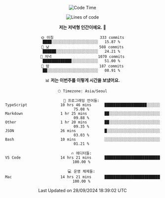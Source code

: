 <div align='center'>
 
<!--START_SECTION:waka-->
![Code Time](http://img.shields.io/badge/Code%20Time-3%2C848%20hrs%204%20mins-blue)

![Lines of code](https://img.shields.io/badge/%EC%A0%80%EB%8A%94%20%EC%97%AC%ED%83%9C%EA%B9%8C%EC%A7%80%20-1.3%20million%20%EC%A4%84%EC%9D%98%20%EC%BD%94%EB%93%9C%EB%A5%BC%20%EC%9E%91%EC%84%B1%ED%96%88%EC%96%B4%EC%9A%94.-blue)

**저는 저녁형 인간이에요. 🦉** 

```text
🌞 아침                     333 commits         ████░░░░░░░░░░░░░░░░░░░░░   15.87 % 
🌆 낮　                     508 commits         ██████░░░░░░░░░░░░░░░░░░░   24.21 % 
🌃 저녁                     1070 commits        █████████████░░░░░░░░░░░░   51.00 % 
🌙 밤　                     187 commits         ██░░░░░░░░░░░░░░░░░░░░░░░   08.91 % 
```


📊 **저는 이번주를 이렇게 시간을 보냈어요.** 

```text
🕑︎ Timezone: Asia/Seoul

💬 프로그래밍 언어들: 
TypeScript               10 hrs 46 mins      ███████████████████░░░░░░   75.08 % 
Markdown                 1 hr 25 mins        ██░░░░░░░░░░░░░░░░░░░░░░░   09.88 % 
Other                    1 hr 20 mins        ██░░░░░░░░░░░░░░░░░░░░░░░   09.35 % 
JSON                     26 mins             █░░░░░░░░░░░░░░░░░░░░░░░░   03.03 % 
Bash                     10 mins             ░░░░░░░░░░░░░░░░░░░░░░░░░   01.21 % 

🔥 에디터들: 
VS Code                  14 hrs 21 mins      █████████████████████████   100.00 % 

💻 운영 체제들: 
Mac                      14 hrs 21 mins      █████████████████████████   100.00 % 
```


 Last Updated on 28/09/2024 18:39:02 UTC
<!--END_SECTION:waka-->
 </div>
<!---
Emewjin/Emewjin is a ✨ special ✨ repository because its `README.md` (this file) appears on your GitHub profile.
You can click the Preview link to take a look at your changes.
--->
